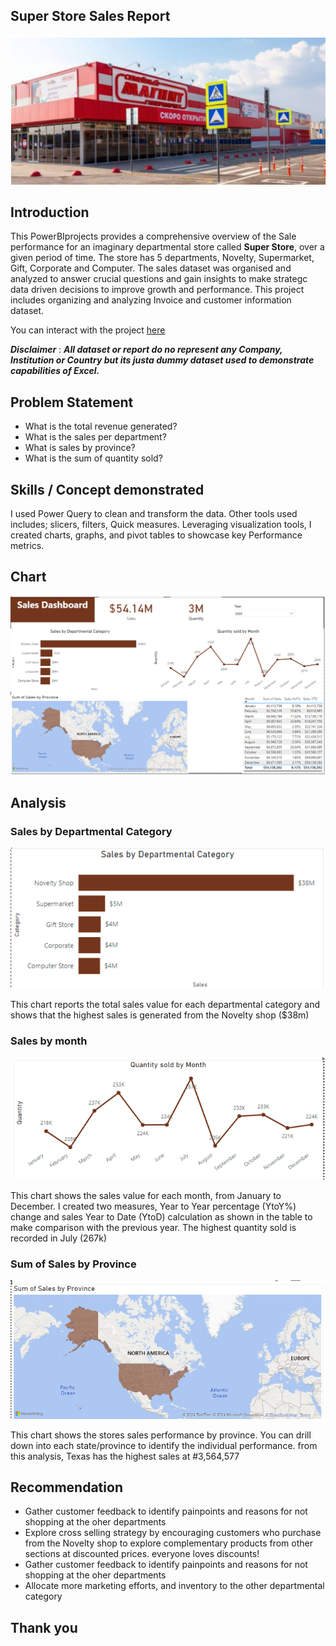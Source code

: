 ## Super Store Sales Report

![](Super_Store.png)

## Introduction

This PowerBIprojects provides a comprehensive overview of the Sale performance for an imaginary departmental store called **Super Store**, over a given period of time. The store has 5 departments, Novelty, Supermarket, Gift, Corporate and Computer. The sales dataset was organised and analyzed to answer crucial questions and gain insights to make strategc data driven decisions to improve growth and performance. This project includes organizing and analyzing Invoice and customer information dataset.

You can interact with the project [here](https://app.powerbi.com/links/K-pMlojKy3?ctid=6ca78932-d96b-4bc9-a757-8cbc03f574b9&pbi_source=linkShare)

*__Disclaimer__* : **_All dataset or report do no represent any Company, Institution or Country but its justa dummy dataset used to demonstrate capabilities of Excel._**

## Problem Statement
- What is the total revenue generated?
- What is the sales per department?
- What is sales by province?
- What is the sum of quantity sold?

## Skills / Concept demonstrated
I used Power Query to clean and transform the data. Other tools used includes; slicers, filters, Quick measures. Leveraging visualization tools, I created charts, graphs, and pivot tables to showcase key Performance metrics.

## Chart

![](Sales_Report.png)

## Analysis

### Sales by Departmental Category 

![](sales_department.png)

This chart reports the total sales value for each departmental category and shows that the highest sales is generated from the Novelty shop ($38m)

### Sales by month

![](gty_sold.png)

This chart shows the sales value for each month, from January to December. I created two measures, Year to Year percentage (YtoY%) change and sales Year to Date (YtoD) calculation as shown in the table to make comparison with the previous year. The highest quantity sold is recorded in July (267k)

### Sum of Sales by Province

![](sum_sales_by_province.png)

This chart shows the stores sales performance by province. You can drill down into each state/province to identify the individual performance. from this analysis, Texas has the highest sales at #3,564,577

## Recommendation
- Gather customer feedback to identify painpoints and reasons for not shopping at the oher departments
- Explore cross selling strategy by encouraging customers who purchase from the Novelty shop to explore complementary products from other sections at discounted prices. everyone loves discounts!
- Gather customer feedback to identify painpoints and reasons for not shopping at the oher departments
- Allocate more marketing efforts, and inventory to the other departmental category

## Thank you

